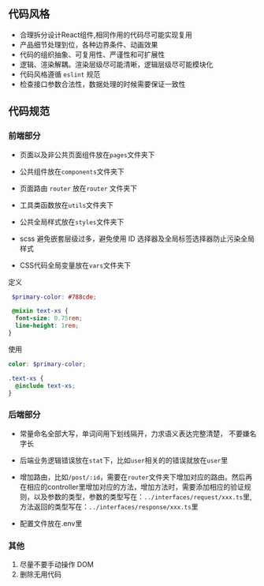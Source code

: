 ## 代码风格

- 合理拆分设计React组件,相同作用的代码尽可能实现复用
- 产品细节处理到位，各种边界条件、动画效果
- 代码的组织抽象、可复用性、严谨性和可扩展性
- 逻辑、渲染解耦。渲染层级尽可能清晰，逻辑层级尽可能模块化
- 代码风格遵循 `eslint` 规范
- 检查接口参数合法性，数据处理的时候需要保证一致性

## 代码规范

### 前端部分

- 页面以及非公共页面组件放在`pages`文件夹下

- 公共组件放在`components`文件夹下

- 页面路由 `router` 放在`router` 文件夹下

- 工具类函数放在`utils`文件夹下

- 公共全局样式放在`styles`文件夹下

- scss 避免嵌套层级过多，避免使用 ID 选择器及全局标签选择器防止污染全局样式

- CSS代码全局变量放在`vars`文件夹下

定义

```scss
 $primary-color: #788cde;

 @mixin text-xs {
  font-size: 0.75rem;
  line-height: 1rem;
}
```

使用

```scss
color: $primary-color;

.text-xs {
  @include text-xs;
}
```


### 后端部分

- 常量命名全部大写，单词间用下划线隔开，力求语义表达完整清楚， 不要嫌名字长

- 后端业务逻辑错误放在`stat`下，比如`user`相关的的错误就放在`user`里

- 增加路由，比如`/post/:id`，需要在`router`文件夹下增加对应的路由。然后再在相应的controller里增加对应的方法，增加方法时，需要添加相应的验证规则，以及参数的类型，参数的类型写在：`../interfaces/request/xxx.ts`里,方法返回的类型写在：`../interfaces/response/xxx.ts`里

- 配置文件放在.env里

### 其他
1) 尽量不要手动操作 DOM
2) 删除无用代码